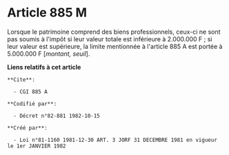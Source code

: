 # Article 885 M

Lorsque le patrimoine comprend des biens professionnels, ceux-ci ne sont pas soumis à l'impôt si leur valeur totale est
inférieure à 2.000.000 F ; si leur valeur est supérieure, la limite mentionnée à l'article 885 A est portée à 5.000.000 F
[*montant, seuil*].

**Liens relatifs à cet article**

	**Cite**:

	  - CGI 885 A

	**Codifié par**:

	  - Décret n°82-881 1982-10-15

	**Créé par**:

	  - Loi n°81-1160 1981-12-30 ART. 3 JORF 31 DECEMBRE 1981 en vigueur le 1er JANVIER 1982
